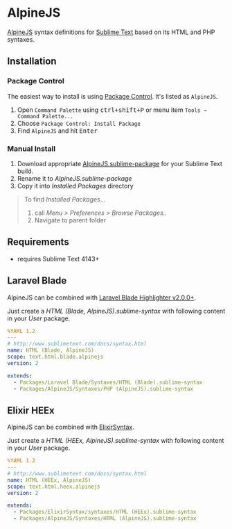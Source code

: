 AlpineJS
========

[AlpineJS](https://alpinejs.dev) syntax definitions for [Sublime Text](https://www.sublimetext.com) based on its HTML and PHP syntaxes.

## Installation

### Package Control

The easiest way to install is using [Package Control](https://packagecontrol.io). It's listed as `AlpineJS`.

1. Open `Command Palette` using <kbd>ctrl+shift+P</kbd> or menu item `Tools → Command Palette...`
2. Choose `Package Control: Install Package`
3. Find `AlpineJS` and hit <kbd>Enter</kbd>

### Manual Install

1. Download appropriate [AlpineJS.sublime-package](https://github.com/SublimeText/AlpineJS/releases) for your Sublime Text build.
2. Rename it to _AlpineJS.sublime-package_
3. Copy it into _Installed Packages_ directory
   
> To find _Installed Packages_...
>
> 1. call _Menu > Preferences > Browse Packages.._
> 2. Navigate to parent folder

## Requirements

- requires Sublime Text 4143+

## Laravel Blade

AlpineJS can be combined with [Laravel Blade Highlighter v2.0.0+](https://packagecontrol.io/packages/Laravel%20Blade%20Highlighter).

Just create a _HTML (Blade, AlpineJS).sublime-syntax_ with following content in your _User_ package.

```yaml
%YAML 1.2
---
# http://www.sublimetext.com/docs/syntax.html
name: HTML (Blade, AlpineJS)
scope: text.html.blade.alpinejs
version: 2

extends:
  - Packages/Laravel Blade/Syntaxes/HTML (Blade).sublime-syntax
  - Packages/AlpineJS/Syntaxes/PHP (AlpineJS).sublime-syntax
```

## Elixir HEEx

AlpineJS can be combined with [ElixirSyntax](https://packagecontrol.io/packages/ElixirSyntax).

Just create a _HTML (HEEx, AlpineJS).sublime-syntax_ with following content in your _User_ package.

```yaml
%YAML 1.2
---
# http://www.sublimetext.com/docs/syntax.html
name: HTML (HEEx, AlpineJS)
scope: text.html.heex.alpinejs
version: 2

extends:
  - Packages/ElixirSyntax/syntaxes/HTML (HEEx).sublime-syntax
  - Packages/AlpineJS/Syntaxes/HTML (AlpineJS).sublime-syntax
```
